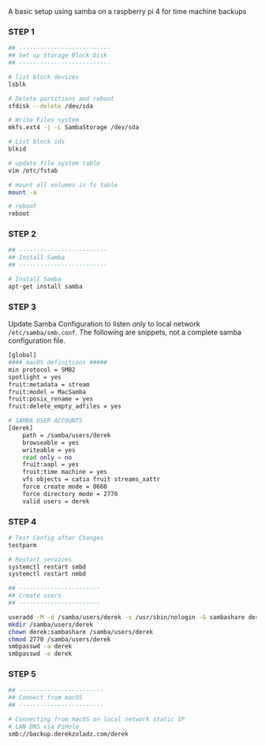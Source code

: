 A basic setup using samba on a raspberry pi 4 for time machine backups

### STEP 1

```bash
## --------------------------
## Set up Storage Block Disk
## --------------------------

# list block devices
lsblk

# Delete partitions and reboot
sfdisk --delete /dev/sda

# Write Files system
mkfs.ext4 -j -L SambaStorage /dev/sda

# List block ids
blkid

# update file system table
vim /etc/fstab

# mount all volumes in fs table
mount -a

# reboot
reboot
```

### STEP 2

```bash
## -------------------------
## Install Samba
## -------------------------

# Install Samba
apt-get install samba
```

### STEP 3
Update Samba Configuration to listen only to local network
`/etc/samba/smb.conf`. The following are snippets, not a complete samba
configuration file.

```bash
[global]
#### macOS definitions #####
min protocol = SMB2
spotlight = yes
fruit:metadata = stream
fruit:model = MacSamba
fruit:posix_rename = yes
fruit:delete_empty_adfiles = yes

# SAMBA USER ACCOUNTS
[derek]
    path = /samba/users/derek
    browseable = yes
    writeable = yes
    read only = no
    fruit:aapl = yes
    fruit:time machine = yes
    vfs objects = catia fruit streams_xattr
    force create mode = 0660
    force directory mode = 2770
    valid users = derek
```

### STEP 4

```bash
# Test Config after Changes
testparm

# Restart services
systemctl restart smbd
systemctl restart nmbd

## -----------------------
## Create users
## -----------------------

useradd -M -d /samba/users/derek -s /usr/sbin/nologin -G sambashare derek
mkdir /samba/users/derek
chown derek:sambashare /samba/users/derek
chmod 2770 /samba/users/derek
smbpasswd -a derek
smbpasswd -e derek
```

### STEP 5

```bash
## ------------------------
## Connect from macOS
## ------------------------

# Connecting from macOS on local network static IP
# LAN DNS via PiHole
smb://backup.derekzoladz.com/derek
```
